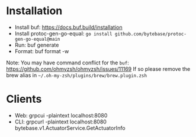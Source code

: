 # Installation

- Install buf: https://docs.buf.build/installation
- Install protoc-gen-go-equal: `go install github.com/bytebase/protoc-gen-go-equal@main`
- Run: buf generate
- Format: buf format -w

Note:
You may have command conflict for the `buf`: https://github.com/ohmyzsh/ohmyzsh/issues/11169
If so please remove the brew alias in `~/.oh-my-zsh/plugins/brew/brew.plugin.zsh`

# Clients
- Web: grpcui -plaintext localhost:8080
- CLI: grpcurl -plaintext localhost:8080 bytebase.v1.ActuatorService.GetActuatorInfo